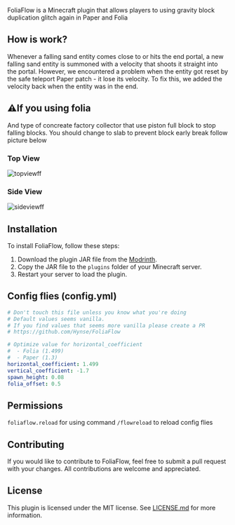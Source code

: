FoliaFlow is a Minecraft plugin that allows players to using gravity block duplication glitch again in Paper and Folia

## How is work?
Whenever a falling sand entity comes close to or hits the end portal, a new falling sand entity is summoned with a velocity that shoots it straight into the portal. However, we encountered a problem when the entity got reset by the safe teleport Paper patch - it lose its velocity. To fix this, we added the velocity back when the entity was in the end.

## ⚠️If you using folia 
And type of concreate factory collector that use piston full block to stop falling blocks. You should change to slab to prevent block early break follow picture below
### Top View
![topviewff](https://user-images.githubusercontent.com/125941391/234716000-8dfe3f57-b9a4-4340-8d1a-4e63fe2cdb91.png)
### Side View
![sideviewff](https://user-images.githubusercontent.com/125941391/234716115-f793602c-17f9-4689-9740-7ff25013eed4.png)


## Installation

To install FoliaFlow, follow these steps:

1. Download the plugin JAR file from the [Modrinth](https://modrinth.com/plugin/foliaflow).
2. Copy the JAR file to the `plugins` folder of your Minecraft server.
3. Restart your server to load the plugin.

## Config flies (config.yml)
```yml
# Don't touch this file unless you know what you're doing
# Default values seems vanilla.
# If you find values that seems more vanilla please create a PR
# https://github.com/Hynse/FoliaFlow

# Optimize value for horizontal_coefficient
#  - Folia (1.499)
#  - Paper (1.3)
horizontal_coefficient: 1.499
vertical_coefficient: -1.7
spawn_height: 0.08
folia_offset: 0.5
```

## Permissions
`foliaflow.reload` for using command `/flowreload` to reload config flies

## Contributing

If you would like to contribute to FoliaFlow, feel free to submit a pull request with your changes. All contributions are welcome and appreciated.

## License

This plugin is licensed under the MIT license. See [LICENSE.md](https://github.com/Hynse/FoliaFlow/blob/master/LICENSE.md) for more information.
